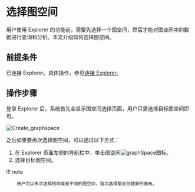 # 选择图空间

用户使用 Explorer 的功能前，需要先选择一个图空间，然后才能对图空间中的数据进行查询和分析。本文介绍如何选择图空间。

## 前提条件

已连接 Explorer。具体操作，参见[连接 Explorer](../deploy-connect/ex-ug-connect.md)。

## 操作步骤

登录 Explorer 后，系统首先会显示图空间选择页面，用户只需选择目标图空间即可。

![Create_graphspace](https://docs-cdn.nebula-graph.com.cn/figures/select-space-220718-cn.png)


之后如果要再次选择图空间，可以通过以下方式：

1. 在 Explorer 页面左侧的导航栏中，单击图空间![graphSpace](https://docs-cdn.nebula-graph.com.cn/figures/nav-graphSpace.png)图标。
2. 选择目标图空间。

  !!! note

        用户可以多次选择相同或者不同的图空间，每次选择都会创建新的画布。